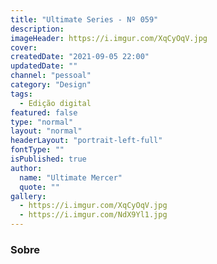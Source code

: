 ```yaml
---
title: "Ultimate Series - Nº 059"
description:
imageHeader: https://i.imgur.com/XqCyOqV.jpg
cover:
createdDate: "2021-09-05 22:00"
updatedDate: ""
channel: "pessoal"
category: "Design"
tags:
  - Edição digital
featured: false
type: "normal"
layout: "normal"
headerLayout: "portrait-left-full"
fontType: ""
isPublished: true
author:
  name: "Ultimate Mercer"
  quote: ""
gallery:
  - https://i.imgur.com/XqCyOqV.jpg
  - https://i.imgur.com/NdX9Yl1.jpg
---
```


### Sobre

